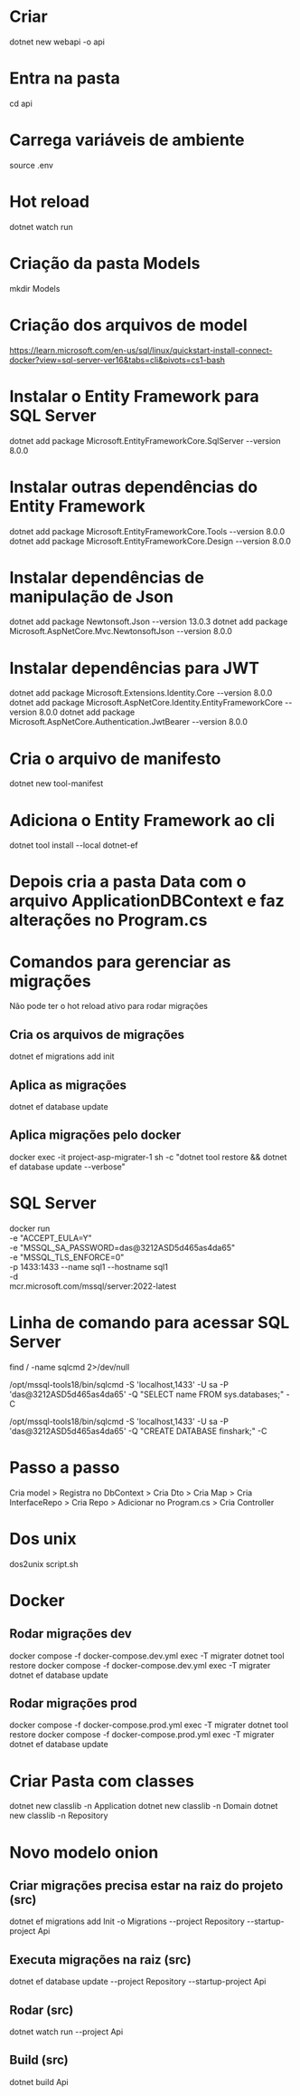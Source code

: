 # Criar
dotnet new webapi -o api

# Entra na pasta
cd api

# Carrega variáveis de ambiente
source .env

# Hot reload
dotnet watch run

# Criação da pasta Models
mkdir Models

# Criação dos arquivos de model

https://learn.microsoft.com/en-us/sql/linux/quickstart-install-connect-docker?view=sql-server-ver16&tabs=cli&pivots=cs1-bash

# Instalar o Entity Framework para SQL Server
dotnet add package Microsoft.EntityFrameworkCore.SqlServer --version 8.0.0

# Instalar outras dependências do Entity Framework
dotnet add package Microsoft.EntityFrameworkCore.Tools --version 8.0.0
dotnet add package Microsoft.EntityFrameworkCore.Design --version 8.0.0

# Instalar dependências de manipulação de Json
dotnet add package Newtonsoft.Json --version 13.0.3
dotnet add package Microsoft.AspNetCore.Mvc.NewtonsoftJson --version 8.0.0

# Instalar dependências para JWT
dotnet add package Microsoft.Extensions.Identity.Core --version 8.0.0
dotnet add package Microsoft.AspNetCore.Identity.EntityFrameworkCore --version 8.0.0
dotnet add package Microsoft.AspNetCore.Authentication.JwtBearer --version 8.0.0

# Cria o arquivo de manifesto
dotnet new tool-manifest

# Adiciona o Entity Framework ao cli
dotnet tool install --local dotnet-ef

# Depois cria a pasta Data com o arquivo ApplicationDBContext e faz alterações no Program.cs

# Comandos para gerenciar as migrações
Não pode ter o hot reload ativo para rodar migrações

## Cria os arquivos de migrações
dotnet ef migrations add init

## Aplica as migrações
dotnet ef database update

## Aplica migrações pelo docker
docker exec -it project-asp-migrater-1 sh -c "dotnet tool restore && dotnet ef database update --verbose"

# SQL Server
docker run \
   -e "ACCEPT_EULA=Y" \
   -e "MSSQL_SA_PASSWORD=das@3212ASD5d465as4da65" \
   -e "MSSQL_TLS_ENFORCE=0" \
   -p 1433:1433 --name sql1 --hostname sql1 \
   -d \
   mcr.microsoft.com/mssql/server:2022-latest

# Linha de comando para acessar SQL Server
find / -name sqlcmd 2>/dev/null

/opt/mssql-tools18/bin/sqlcmd -S 'localhost,1433' -U sa -P 'das@3212ASD5d465as4da65' -Q "SELECT name FROM sys.databases;" -C

/opt/mssql-tools18/bin/sqlcmd -S 'localhost,1433' -U sa -P 'das@3212ASD5d465as4da65' -Q "CREATE DATABASE finshark;" -C

# Passo a passo
Cria model > Registra no DbContext > Cria Dto > Cria Map > Cria InterfaceRepo > Cria Repo > Adicionar no Program.cs > Cria Controller

# Dos unix
dos2unix script.sh

# Docker
## Rodar migrações dev
docker compose -f docker-compose.dev.yml exec -T migrater dotnet tool restore
docker compose -f docker-compose.dev.yml exec -T migrater dotnet ef database update

## Rodar migrações prod
docker compose -f docker-compose.prod.yml exec -T migrater dotnet tool restore
docker compose -f docker-compose.prod.yml exec -T migrater dotnet ef database update

# Criar Pasta com classes
dotnet new classlib -n Application
dotnet new classlib -n Domain
dotnet new classlib -n Repository

# Novo modelo onion
## Criar migrações precisa estar na raiz do projeto (src)
dotnet ef migrations add Init -o Migrations --project Repository --startup-project Api

## Executa migrações na raiz (src)
dotnet ef database update --project Repository --startup-project Api

## Rodar (src)
dotnet watch run --project Api

## Build (src)
dotnet build Api